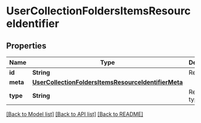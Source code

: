 # UserCollectionFoldersItemsResourceIdentifier

## Properties
Name | Type | Description | Notes
------------ | ------------- | ------------- | -------------
**id** | **String** | Resource id | 
**meta** | [**UserCollectionFoldersItemsResourceIdentifierMeta**](UserCollectionFoldersItemsResourceIdentifierMeta.md) |  | [optional] 
**type** | **String** | Resource type | 

[[Back to Model list]](../README.md#documentation-for-models) [[Back to API list]](../README.md#documentation-for-api-endpoints) [[Back to README]](../README.md)


